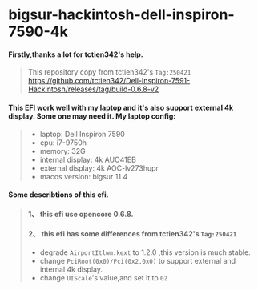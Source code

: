 # bigsur-hackintosh-dell-inspiron-7590-4k
#### Firstly,thanks a lot for tctien342's help.

>  This repository copy from tctien342's `Tag:250421` 
>  https://github.com/tctien342/Dell-Inspiron-7591-Hackintosh/releases/tag/build-0.6.8-v2

#### This EFI work well with my laptop and it's also support external 4k display. Some one may need it. My laptop config: 
>  *  laptop: Dell Inspiron 7590
>  *  cpu: i7-9750h
>  *  memory: 32G
>  *  internal display: 4k AUO41EB 
>  *  external display: 4k AOC-lv273hupr
>  *  macos version: bigsur 11.4

#### Some describtions of this efi.
> #### 1、 this efi use opencore 0.6.8.  
> #### 2、 this efi has some differences from tctien342's `Tag:250421`
> * degrade `AirportItlwm.kext` to 1.2.0 ,this version is much stable.
> * change `PciRoot(0x0)/Pci(0x2,0x0)` to support external and internal 4k display.
> * change `UIScale`'s value,and set it to `02`
